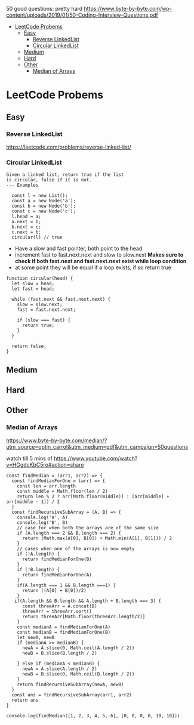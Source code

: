 50 good questions: pretty hard
https://www.byte-by-byte.com/wp-content/uploads/2019/01/50-Coding-Interview-Questions.pdf

- [LeetCode Probems](#LeetCode-Probems)
  - [Easy](#Easy)
    - [Reverse LinkedList](#Reverse-LinkedList)
    - [Circular LinkedList](#Circular-LinkedList)
  - [Medium](#Medium)
  - [Hard](#Hard)
  - [Other](#Other)
    - [Median of Arrays](#Median-of-Arrays)

# LeetCode Probems



## Easy

### Reverse LinkedList
https://leetcode.com/problems/reverse-linked-list/

### Circular LinkedList
```--- Directions
Given a linked list, return true if the list
is circular, false if it is not.
--- Examples

  const l = new List();
  const a = new Node('a');
  const b = new Node('b');
  const c = new Node('c');
  l.head = a;
  a.next = b;
  b.next = c;
  c.next = b;
  circular(l) // true
  ```

- Have a slow and fast pointer, both point to the head
- increment fast to fast.next.next and slow to slow.next **Makes sure to check if both fast.next and fast.next.next exist while loop condition**
- at some point they will be equal if a loop exists, if so return true

```
function circular(head) {
  let slow = head;
  let fast = head;

  while (fast.next && fast.next.next) {
    slow = slow.next;
    fast = fast.next.next;

    if (slow === fast) {
      return true;
    }
  }

  return false;
}
 ```


## Medium

## Hard

## Other


### Median of Arrays


https://www.byte-by-byte.com/median/?utm_source=optin_carrot&utm_medium=pdf&utm_campaign=50questions

watch till 5 mins of https://www.youtube.com/watch?v=HGgdcKbC5ro#action=share
```
const findMedian = (arr1, arr2) => {
  const findMedianForOne = (arr) => {
    const len = arr.length
    const middle = Math.floor(len / 2)
    return len % 2 ? arr[Math.floor(middle)] : (arr[middle] + arr[middle - 1]) / 2
  }
  const findRecursiveSubArray = (A, B) => {
    console.log('A', A)
    console.log('B', B)
    // case for when both the arrays are of the same size
    if (A.length === 2 && B.length === 2) {
      return (Math.max(A[0], B[0]) + Math.min(A[1], B[1])) / 2
    }
    // cases when one of the arrays is now empty
    if (!A.length) {
      return findMedianForOne(B)
    }
    if (!B.length) {
      return findMedianForOne(A)
    }
    if(A.length === 1 && B.length ===1) {
      return ((A[0] + B[0])/2)
    }
   if(A.length && B.length && A.length + B.length === 3) {
      const threeArr = A.concat(B)
      threeArr = threeArr.sort()
      return threeArr[Math.floor(threeArr.length/2)]
    }
    const medianA = findMedianForOne(A)
    const medianB = findMedianForOne(B)
    let newA, newB
    if (medianA >= medianB) {
      newA = A.slice(0, Math.ceil(A.length / 2))
      newB = B.slice(B.length / 2)

    } else if (medianA < medianB) {
      newA = A.slice(A.length / 2)
      newB = B.slice(0, Math.ceil(B.length / 2))
    }
    return findRecursiveSubArray(newA, newB)
  }
  const ans = findRecursiveSubArray(arr1, arr2)
  return ans
}

console.log(findMedian([1, 2, 3, 4, 5, 6], [0, 0, 0, 0, 10, 10]))
 ```
